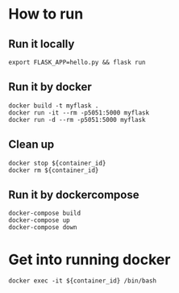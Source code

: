 # How to run
## Run it locally
```
export FLASK_APP=hello.py && flask run
```

## Run it by docker
```
docker build -t myflask .
docker run -it --rm -p5051:5000 myflask
docker run -d --rm -p5051:5000 myflask
```

## Clean up
```
docker stop ${container_id}
docker rm ${container_id}
```

## Run it by dockercompose
```
docker-compose build
docker-compose up
docker-compose down
```

# Get into running docker
```
docker exec -it ${container_id} /bin/bash
```

